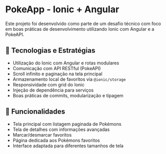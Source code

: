 # PokeApp - Ionic + Angular

Este projeto foi desenvolvido como parte de um desafio técnico com foco em boas práticas de desenvolvimento utilizando Ionic com Angular e a PokeAPI.

## 🔧 Tecnologias e Estratégias

- Utilização do Ionic com Angular e rotas modulares
- Comunicação com API RESTful (PokeAPI)
- Scroll infinito e paginação na tela principal
- Armazenamento local de favoritos via `@ionic/storage`
- Responsividade com grid do Ionic
- Injeção de dependência para serviços
- Boas práticas de commits, modularização e tipagem

## 📱 Funcionalidades

- Tela principal com listagem paginada de Pokémons
- Tela de detalhes com informações avançadas
- Marcar/desmarcar favoritos
- Página dedicada aos Pokémons favoritos
- Interface adaptada para diferentes tamanhos de tela
